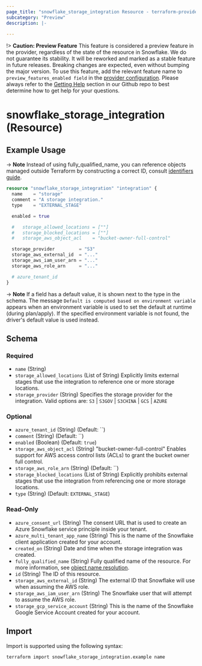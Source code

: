 ```yaml
---
page_title: "snowflake_storage_integration Resource - terraform-provider-snowflake"
subcategory: "Preview"
description: |-
  
---
```


!> **Caution: Preview Feature** This feature is considered a preview feature in the provider, regardless of the state of the resource in Snowflake. We do not guarantee its stability. It will be reworked and marked as a stable feature in future releases. Breaking changes are expected, even without bumping the major version. To use this feature, add the relevant feature name to `preview_features_enabled field` in the [provider configuration](https://registry.terraform.io/providers/Snowflake-Labs/snowflake/latest/docs#schema). Please always refer to the [Getting Help](https://github.com/Snowflake-Labs/terraform-provider-snowflake?tab=readme-ov-file#getting-help) section in our Github repo to best determine how to get help for your questions.

# snowflake_storage_integration (Resource)



## Example Usage

-> **Note** Instead of using fully_qualified_name, you can reference objects managed outside Terraform by constructing a correct ID, consult [identifiers guide](../guides/identifiers_rework_design_decisions#new-computed-fully-qualified-name-field-in-resources).
<!-- TODO(SNOW-1634854): include an example showing both methods-->

```terraform
resource "snowflake_storage_integration" "integration" {
  name    = "storage"
  comment = "A storage integration."
  type    = "EXTERNAL_STAGE"

  enabled = true

  #   storage_allowed_locations = [""]
  #   storage_blocked_locations = [""]
  #   storage_aws_object_acl    = "bucket-owner-full-control"

  storage_provider         = "S3"
  storage_aws_external_id  = "..."
  storage_aws_iam_user_arn = "..."
  storage_aws_role_arn     = "..."

  # azure_tenant_id
}
```

-> **Note** If a field has a default value, it is shown next to the type in the schema. The message `Default is computed based on environment variable` appears when an environment variable is used to set the default at runtime (during plan/apply). If the specified environment variable is not found, the driver's default value is used instead.

<!-- schema generated by tfplugindocs -->
## Schema

### Required

- `name` (String)
- `storage_allowed_locations` (List of String) Explicitly limits external stages that use the integration to reference one or more storage locations.
- `storage_provider` (String) Specifies the storage provider for the integration. Valid options are: `S3` | `S3GOV` | `S3CHINA` | `GCS` | `AZURE`

### Optional

- `azure_tenant_id` (String) (Default: ``)
- `comment` (String) (Default: ``)
- `enabled` (Boolean) (Default: `true`)
- `storage_aws_object_acl` (String) "bucket-owner-full-control" Enables support for AWS access control lists (ACLs) to grant the bucket owner full control.
- `storage_aws_role_arn` (String) (Default: ``)
- `storage_blocked_locations` (List of String) Explicitly prohibits external stages that use the integration from referencing one or more storage locations.
- `type` (String) (Default: `EXTERNAL_STAGE`)

### Read-Only

- `azure_consent_url` (String) The consent URL that is used to create an Azure Snowflake service principle inside your tenant.
- `azure_multi_tenant_app_name` (String) This is the name of the Snowflake client application created for your account.
- `created_on` (String) Date and time when the storage integration was created.
- `fully_qualified_name` (String) Fully qualified name of the resource. For more information, see [object name resolution](https://docs.snowflake.com/en/sql-reference/name-resolution).
- `id` (String) The ID of this resource.
- `storage_aws_external_id` (String) The external ID that Snowflake will use when assuming the AWS role.
- `storage_aws_iam_user_arn` (String) The Snowflake user that will attempt to assume the AWS role.
- `storage_gcp_service_account` (String) This is the name of the Snowflake Google Service Account created for your account.

## Import

Import is supported using the following syntax:

```shell
terraform import snowflake_storage_integration.example name
```
